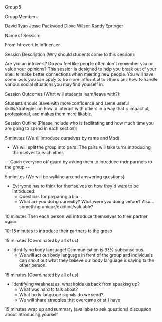 Group 5


Group Members:

David Ryan
Jesse Packwood
Dione Wilson
Randy Springer

Name of Session:

From Introvert to Influencer

Session Description (Why should students come to this session):

Are you an introvert? Do you feel like people often don't remember you or value your opinions? This session is designed to help you break out of your shell to make better connections when meeting new people. You will have some tools you can apply to be more influential to others and how to handle various social situations you may find yourself in. 

Session Outcomes (What will students learn/leave with?):

Students should leave with more confidence and some useful skills/strategies on how to interact with others in a way that is impactful, professional, and makes them more likable.

Session Outline (Please include who is facilitating and how much time you are going to spend in each section):

5 minutes (We all introduce ourselves by name and Mod)
 - We will split the group into pairs. The pairs will take turns introducing themselves to each other.
 
 -- Catch everyone off guard by asking them to introduce their partners to the group --
 
 5 minutes (We will be walking around answering questions)
 - Everyone has to think for themselves on how they'd want to be introduced.
   - Questions for preparing a bio... 
    - What are you doing currently? What were you doing before? Also... something unique/exciting/valuable?
 
10 minutes
  Then each person will introduce themselves to their partner again

10-15 minutes to introduce their partners to the group

15 minutes (Coordinated by all of us)
- Identifying body language! Communication is 93% subconscious. 
  - We will act out body language in front of the group and individuals can shout out what they believe our body language is saying to the other person.

15 minutes (Coordinated by all of us)
- identifying weaknesses, what holds us back from speaking up? 
  - What was hard to talk about?
  - What body language signals do we send?
  - We will share struggles that overcame or still have

15 minutes wrap up and summary (available to ask questions) discussion about introducing yourself
